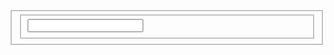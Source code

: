 <!DOCTYPE html>
<html>
    <head>
        <title>Page Title</title>
    </head>
    <body>
        <fieldset>
           <!DOCTYPE html>
<html>
    <head>
        <title>Page Title</title>
    </head>
    <body>
        <fieldset>
          <input type="text"></input> 
        </fieldset>
    </body>
</html> 
        </fieldset>
    </body>
</html>
